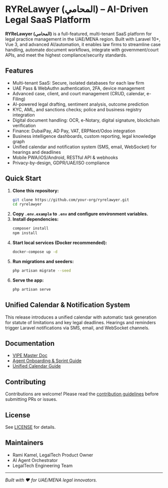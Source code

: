 # RYReLawyer (المحامي) – AI-Driven Legal SaaS Platform

**RYReLawyer (المحامي)** is a full-featured, multi-tenant SaaS platform for legal practice management in the UAE/MENA region. Built with Laravel 10+, Vue 3, and advanced AI/automation, it enables law firms to streamline case handling, automate document workflows, integrate with government/court APIs, and meet the highest compliance/security standards.

## Features

- Multi-tenant SaaS: Secure, isolated databases for each law firm
- UAE Pass & WebAuthn authentication, 2FA, device management
- Advanced case, client, and court management (CRUD, calendar, e-Filing)
- AI-powered legal drafting, sentiment analysis, outcome prediction
- KYC, AML, and sanctions checks; police and business registry integration
- Digital document handling: OCR, e-Notary, digital signature, blockchain verification
- Finance: DubaiPay, AD Pay, VAT, ERPNext/Odoo integration
- Business intelligence dashboards, custom reporting, legal knowledge graph
- Unified calendar and notification system (SMS, email, WebSocket) for hearings and deadlines
- Mobile PWA/iOS/Android, RESTful API & webhooks
- Privacy-by-design, GDPR/UAE/ISO compliance

## Quick Start

1. **Clone this repository:**
   ```sh
   git clone https://github.com/your-org/ryrelawyer.git
   cd ryrelawyer
   ```
2. **Copy `.env.example` to `.env` and configure environment variables.**
3. **Install dependencies:**
   ```sh
   composer install
   npm install
   ```
4. **Start local services (Docker recommended):**
   ```sh
   docker-compose up -d
   ```
5. **Run migrations and seeders:**
   ```sh
   php artisan migrate --seed
   ```
6. **Serve the app:**
   ```sh
   php artisan serve
   ```

## Unified Calendar & Notification System

This release introduces a unified calendar with automatic task generation for
statute of limitations and key legal deadlines. Hearings and reminders trigger
Laravel notifications via SMS, email, and WebSocket channels.

## Documentation

- [VIPE Master Doc](./docs/RYReLawyer_VIPE_Master_Latest_Enhanced.md)
- [Agent Onboarding & Sprint Guide](./docs/RYReLawyer_Agent_Onboarding_Sprint_Codex.md)
- [Unified Calendar Guide](./docs/calendar.md)

## Contributing

Contributions are welcome! Please read the [contribution guidelines](./CONTRIBUTING.md) before submitting PRs or issues.

## License

See [LICENSE](./LICENSE) for details.

## Maintainers

- Rami Kamel, LegalTech Product Owner
- AI Agent Orchestrator
- LegalTech Engineering Team

---

*Built with ❤️ for UAE/MENA legal innovators.*
